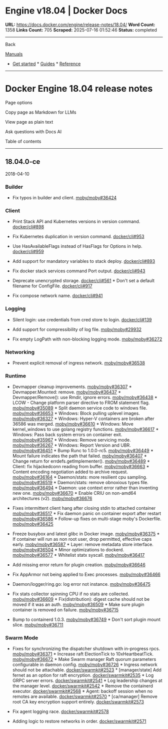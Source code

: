 # Engine v18.04 | Docker Docs

**URL:** https://docs.docker.com/engine/release-notes/18.04/
**Word Count:** 1358
**Links Count:** 705
**Scraped:** 2025-07-16 01:52:46
**Status:** completed

---

Back

[Manuals](https://docs.docker.com/manuals/)

  * [Get started](https://docs.docker.com/get-started/)   * [Guides](https://docs.docker.com/guides/)   * [Reference](https://docs.docker.com/reference/)

* * *

# Docker Engine 18.04 release notes

Page options

Copy page as Markdown for LLMs

View page as plain text

Ask questions with Docs AI

Table of contents

* * *

## 18.04.0-ce

2018-04-10

### Builder

  * Fix typos in builder and client. [moby/moby\#36424](https://github.com/moby/moby/pull/36424)

### Client

  * Print Stack API and Kubernetes versions in version command. [docker/cli\#898](https://github.com/docker/cli/pull/898)

  * Fix Kubernetes duplication in version command. [docker/cli\#953](https://github.com/docker/cli/pull/953)

  * Use HasAvailableFlags instead of HasFlags for Options in help. [docker/cli\#959](https://github.com/docker/cli/pull/959)

  * Add support for mandatory variables to stack deploy. [docker/cli\#893](https://github.com/docker/cli/pull/893)

  * Fix docker stack services command Port output. [docker/cli\#943](https://github.com/docker/cli/pull/943)

  * Deprecate unencrypted storage. [docker/cli\#561](https://github.com/docker/cli/pull/561)   * Don't set a default filename for ConfigFile. [docker/cli\#917](https://github.com/docker/cli/pull/917)

  * Fix compose network name. [docker/cli\#941](https://github.com/docker/cli/pull/941)

### Logging

  * Silent login: use credentials from cred store to login. [docker/cli\#139](https://github.com/docker/cli/pull/139)

  * Add support for compressibility of log file. [moby/moby\#29932](https://github.com/moby/moby/pull/29932)

  * Fix empty LogPath with non-blocking logging mode. [moby/moby\#36272](https://github.com/moby/moby/pull/36272)

### Networking

  * Prevent explicit removal of ingress network. [moby/moby\#36538](https://github.com/moby/moby/pull/36538)

### Runtime

  * Devmapper cleanup improvements. [moby/moby\#36307](https://github.com/moby/moby/pull/36307)   * Devmapper.Mounted: remove. [moby/moby\#36437](https://github.com/moby/moby/pull/36437)   * Devmapper/Remove\(\): use Rmdir, ignore errors. [moby/moby\#36438](https://github.com/moby/moby/pull/36438)   * LCOW - Change platform parser directive to FROM statement flag. [moby/moby\#35089](https://github.com/moby/moby/pull/35089)   * Split daemon service code to windows file. [moby/moby\#36653](https://github.com/moby/moby/pull/36653)   * Windows: Block pulling uplevel images. [moby/moby\#36327](https://github.com/moby/moby/pull/36327)   * Windows: Hyper-V containers are broken after 36586 was merged. [moby/moby\#36610](https://github.com/moby/moby/pull/36610)   * Windows: Move kernel\_windows to use golang registry functions. [moby/moby\#36617](https://github.com/moby/moby/pull/36617)   * Windows: Pass back system errors on container exit. [moby/moby\#35967](https://github.com/moby/moby/pull/35967)   * Windows: Remove servicing mode. [moby/moby\#36267](https://github.com/moby/moby/pull/36267)   * Windows: Report Version and UBR. [moby/moby\#36451](https://github.com/moby/moby/pull/36451)   * Bump Runc to 1.0.0-rc5. [moby/moby\#36449](https://github.com/moby/moby/pull/36449)   * Mount failure indicates the path that failed. [moby/moby\#36407](https://github.com/moby/moby/pull/36407)   * Change return for errdefs.getImplementer\(\). [moby/moby\#36489](https://github.com/moby/moby/pull/36489)   * Client: fix hijackedconn reading from buffer. [moby/moby\#36663](https://github.com/moby/moby/pull/36663)   * Content encoding negotiation added to archive request. [moby/moby\#36164](https://github.com/moby/moby/pull/36164)   * Daemon/stats: more resilient cpu sampling. [moby/moby\#36519](https://github.com/moby/moby/pull/36519)   * Daemon/stats: remove obnoxious types file. [moby/moby\#36494](https://github.com/moby/moby/pull/36494)   * Daemon: use context error rather than inventing new one. [moby/moby\#36670](https://github.com/moby/moby/pull/36670)   * Enable CRIU on non-amd64 architectures \(v2\). [moby/moby\#36676](https://github.com/moby/moby/pull/36676)

  * Fixes intermittent client hang after closing stdin to attached container [moby/moby\#36517](https://github.com/moby/moby/pull/36517)   * Fix daemon panic on container export after restart [moby/moby\#36586](https://github.com/moby/moby/pull/36586)   * Follow-up fixes on multi-stage moby's Dockerfile. [moby/moby\#36425](https://github.com/moby/moby/pull/36425)

  * Freeze busybox and latest glibc in Docker image. [moby/moby\#36375](https://github.com/moby/moby/pull/36375)   * If container will run as non root user, drop permitted, effective caps early. [moby/moby\#36587](https://github.com/moby/moby/pull/36587)   * Layer: remove metadata store interface. [moby/moby\#36504](https://github.com/moby/moby/pull/36504)   * Minor optimizations to dockerd. [moby/moby\#36577](https://github.com/moby/moby/pull/36577)   * Whitelist statx syscall. [moby/moby\#36417](https://github.com/moby/moby/pull/36417)

  * Add missing error return for plugin creation. [moby/moby\#36646](https://github.com/moby/moby/pull/36646)

  * Fix AppArmor not being applied to Exec processes. [moby/moby\#36466](https://github.com/moby/moby/pull/36466)

  * Daemon/logger/ring.go: log error not instance. [moby/moby\#36475](https://github.com/moby/moby/pull/36475)

  * Fix stats collector spinning CPU if no stats are collected. [moby/moby\#36609](https://github.com/moby/moby/pull/36609)   * Fix\(distribution\): digest cache should not be moved if it was an auth. [moby/moby\#36509](https://github.com/moby/moby/pull/36509)   * Make sure plugin container is removed on failure. [moby/moby\#36715](https://github.com/moby/moby/pull/36715)

  * Bump to containerd 1.0.3. [moby/moby\#36749](https://github.com/moby/moby/pull/36749)   * Don't sort plugin mount slice. [moby/moby\#36711](https://github.com/moby/moby/pull/36711)

### Swarm Mode

  * Fixes for synchronizing the dispatcher shutdown with in-progress rpcs. [moby/moby\#36371](https://github.com/moby/moby/pull/36371)   * Increase raft ElectionTick to 10xHeartbeatTick. [moby/moby\#36672](https://github.com/moby/moby/pull/36672)   * Make Swarm manager Raft quorum parameters configurable in daemon config. [moby/moby\#36726](https://github.com/moby/moby/pull/36726)   * Ingress network should not be attachable. [docker/swarmkit\#2523](https://github.com/docker/swarmkit/pull/2523)   * \[manager/state\] Add fernet as an option for raft encryption. [docker/swarmkit\#2535](https://github.com/docker/swarmkit/pull/2535)   * Log GRPC server errors. [docker/swarmkit\#2541](https://github.com/docker/swarmkit/pull/2541)   * Log leadership changes at the manager level. [docker/swarmkit\#2542](https://github.com/docker/swarmkit/pull/2542)   * Remove the containerd executor. [docker/swarmkit\#2568](https://github.com/docker/swarmkit/pull/2568)   * Agent: backoff session when no remotes are available. [docker/swarmkit\#2570](https://github.com/docker/swarmkit/pull/2570)   * \[ca/manager\] Remove root CA key encryption support entirely. [docker/swarmkit\#2573](https://github.com/docker/swarmkit/pull/2573)

  * Fix agent logging race. [docker/swarmkit\#2578](https://github.com/docker/swarmkit/pull/2578)

  * Adding logic to restore networks in order. [docker/swarmkit\#2571](https://github.com/docker/swarmkit/pull/2571)